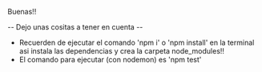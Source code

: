 Buenas!!

-- Dejo unas cositas a tener en cuenta --

* Recuerden de ejecutar el comando 'npm i' o 'npm install' en la terminal asi instala las dependencias y crea la carpeta node_modules!!
* El comando para ejecutar (con nodemon) es 'npm test'
